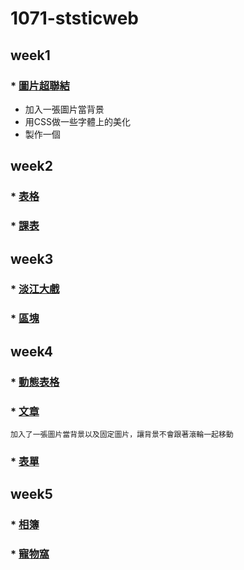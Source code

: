 # 1071-ststicweb

## week1
### * [圖片超聯結](https://s0227373691.github.io/1071-ststicweb/w01/intro.html)

* 加入一張圖片當背景
* 用CSS做一些字體上的美化
* 製作一個


## week2
### * [表格](https://s0227373691.github.io/1071-ststicweb/w02/pokemon.html)
### * [課表](https://s0227373691.github.io/1071-ststicweb/w02/Curriculum.html)

## week3
### * [淡江大戲](https://s0227373691.github.io/1071-ststicweb/w03/tku60.html)
### * [區塊](https://s0227373691.github.io/1071-ststicweb/w03/div.html)

## week4
### * [動態表格](https://s0227373691.github.io/1071-ststicweb/w04/ttt.html)
### * [文章](https://s0227373691.github.io/1071-ststicweb/w04/blog.html)
```
加入了一張圖片當背景以及固定圖片，讓背景不會跟著滾輪一起移動
```
### * [表單](https://s0227373691.github.io/1071-ststicweb/w04/Form.html)

## week5
###  * [相簿](https://s0227373691.github.io/1071-ststicweb/w05-web/imagegallery.html)
###  * [寵物窩](https://s0227373691.github.io/1071-ststicweb/w05-pet/pet%20Web.html)
<!--stackedit_data:
eyJoaXN0b3J5IjpbMzc3MDgyMTA3LC0xMDQ0MjE5NzE5LC0xMj
QwNjM3MDgxLC00MzI4NjYyMTksOTM0MzY0MjM4LC0yODI3NzIx
MDQsMjAyODI2MDM1OCwxMjg0MDcyOTIwLDQ5NTIyMDc2LC0xNz
gxNzg0ODcyXX0=
-->